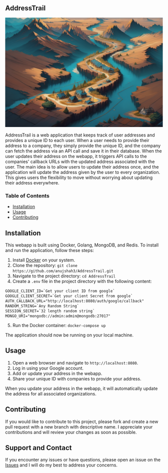 ## AddressTrail

<!-- ![AddressTrail Logo](web/static/img/trail.png) -->
<img src="web/static/img/trail.png" width="850" height="350">

AddressTrail is a web application that keeps track of user addresses and provides a unique ID to each user. When a user needs to provide their address to a company, they simply provide the unique ID, and the company can fetch the address via an API call and save it in their database. When the user updates their address on the webapp, it triggers API calls to the companies' callback URLs with the updated address associated with the user. The main idea is to allow users to update their address once, and the application will update the address given by the user to every organization. This gives users the flexibility to move without worrying about updating their address everywhere.

### Table of Contents

- [Installation](#installation)
- [Usage](#usage)
- [Contributing](#contributing)

## Installation

This webapp is built using Docker, Golang, MongoDB, and Redis. To install and run the application, follow these steps:

1. Install [Docker](https://www.docker.com/get-started) on your system.
2. Clone the repository: `git clone https://github.com/anujshah3/AddressTrail.git`
3. Navigate to the project directory: `cd AddressTrail`
4. Create a `.env` file in the project directory with the following content:

```
GOOGLE_CLIENT_ID=`Get your client ID from google`
GOOGLE_CLIENT_SECRET=`Get your client Secret from google`
AUTH_CALLBACK_URL="http://localhost:8080/auth/google/callback"
RANDOM_STRING=`Any Random String`
SESSION_SECRET=`32 length random string`
MONGO_URI="mongodb://admin:admin@mongodb:27017"
```

5. Run the Docker container: `docker-compose up`

The application should now be running on your local machine.

## Usage

1. Open a web browser and navigate to `http://localhost:8080`.
2. Log in using your Google account.
3. Add or update your address in the webapp.
4. Share your unique ID with companies to provide your address.

When you update your address in the webapp, it will automatically update the address for all associated organizations.

## Contributing

If you would like to contribute to this project, please fork and create a new pull request with a new branch with descriptive name. I appreciate your contributions and will review your changes as soon as possible.

## Support and Contact

If you encounter any issues or have questions, please open an issue on the [Issues](https://github.com/anujshah3/AddressTrail/issues) and I will do my best to address your concerns.
